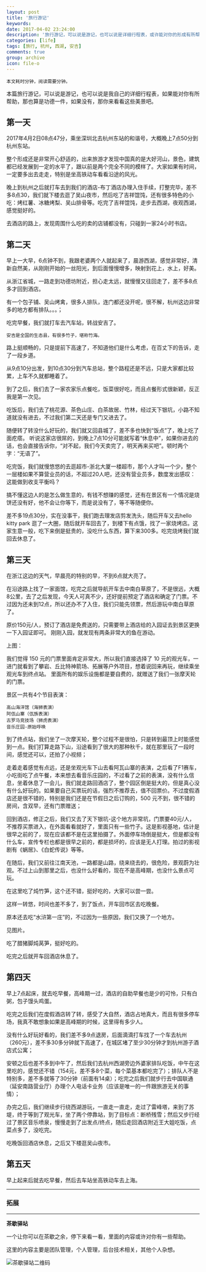 ```yaml
---
layout: post
title: '旅行游记'
keywords: 
date: 2017-04-02 23:24:00
description: '旅行游记，可以说是游记，也可以说是详细行程表，或许能对你的形成有所帮助'
categories: [life]
tags: [旅行, 杭州, 西湖, 安吉]
comments: true
group: archive
icon: file-o
---
```


	本文耗时分钟，阅读需要分钟。

<!--more-->

本篇旅行游记，可以说是游记，也可以说是我自己的详细行程表，如果能对你有所帮助，那也算是功德一件，如果没有，那你来看看这些美景吧。

## 第一天 ##

2017年4月2日08点47分，乘坐深圳北去杭州东站的和谐号，大概晚上7点50分到杭州东站。

整个形成还是非常开心舒适的，出来旅游才发现中国真的是大好河山，景色，建筑都已经发展到一定的水平了，跟以前是两个完全不同的模样了。大家如果有时间，一定要多出去走走，特别是坐高铁动车看看沿途的风光。

晚上到杭州之后就打车去到我们的酒店-布丁酒店办理入住手续，打整完毕，差不多8点30，我们就下楼去逛了吴山夜市，然后吃了吉祥馄饨，还有很多特色的小吃：烤红薯、冰糖烤梨、吴山排骨等。吃完了吉祥馄饨，走步去西湖，夜观西湖，感觉挺好的。

去酒店的路上，发现周围什么吃的卖的店铺都没有，只碰到一家24小时书店。


## 第二天 ##

早上一大早，6点钟不到，我跟老婆两个人就起来了，晨游西湖，感觉非常好，清新自然美，从刚刚开始的一丝阳光，到后面慢慢增多，映射到花上，水上，好美。

从浙江省城，一路走到功德坊附近，担心走太远，就慢慢又往回走了，差不多8点多才回到酒店。

有一个包子铺、吴山烤禽，很多人排队，连门都还没开呢，很不解，杭州这边非常多的地方都有排队。。。；

吃完早餐，我们就打车去汽车站，转战安吉了。

	安吉是全国的生态县，有很多竹子，堪称竹海。

路上挺顺畅的，只是提前下高速了，不知道他们是什么考虑，在百丈下的告诉，走了一段乡道。

从9点10分出发，到10点30分到汽车总站，整个路程还是不远，只是大家都比较累，上车不久就都睡着了。

到了之后，我们去了一家农家乐点餐吃，饭菜很好吃，而且点餐形式很新颖，反正我是第一次见。

吃饭后，我们去了桃花源、茶色山庄、白茶故居、竹林，经过天下银坑，小路不知道就没有进去，不过我们第二天还是专门又进去了。

随便转了转没什么好玩的，我们就又回县城了，差不多也快到“饭点”了，晚上吃了面疙瘩。
听说这家店很屌的，到晚上7点10分可能就写着“休息中”，如果你进去的话，也会直接告诉你，“对不起，我们今天卖完了，明天再来买吧”。顿时两个字：“无语了”。

吃完饭，我们就慢悠悠的去逛超市-浙北大厦一楼超市，那个人才叫一个少，整个一层楼如果不算营业员的话，不超过20人吧，还没有营业员多，数度发出感叹：这能做到收支平衡吗？

搞不懂这边人的是怎么做生意的，有钱不想赚的感觉，还有在景区有一个情况是烧饼还没有好，他不会让你等下，而是说没有了，等不等随便你。

差不多19点30分，实在没事干，我们跑去理发店剪发洗头，随后开车又去hello kitty park 逛了一大圈，随后就开车回去了，到楼下有点饿，找了一家烧烤店。这家生意一般，吃下来倒是挺贵的，没吃什么东西，算下来300多。吃完烧烤我们就回去休息了。

## 第三天 ##

在浙江这边的天气，早晨亮的特别的早，不到6点就大亮了。

在沿途路上找了一家面馆，吃完之后就导航开车去中南白草原了，不是很远，大概8公里，去了之后发现，今天人可真不少，还好提前预定了酒店和确定了门票。不过因为还未到12点，所以还办不了入住，我们只能先领票，然后游玩中南白草原了。

原价150元/人，预订了酒店是免费送的，只需要带上酒店给的入园证去到景区更换一下入园证即可。
刚刚入园，就发现有两条非常大的鱼在游动。

上图：

我们觉得 150 元的门票里面肯定非常大，所以我们直接选择了 10 元的观光车，一进门就看到了攀岩、丘比特神箭场、拓展等户外项目，想着说回来再玩，继续乘坐观光车到终点站。
里面所有的娱乐设施都是要自费的，就赠送了我们一张摩天轮的门票。

景区一共有4个节目表演：

	高山海洋馆（海狮表演）
	阿佤山寨（佤族表演）
	古罗马竞技场（狮虎表演）
	音乐庄园-原始呼唤

到了终点站，我们坐了一次摩天轮，整个过程不是很怕，只是转到最顶上时能感觉到一点。我们打算走路下山，沿途看到了很大的那种秋千，就在那里玩了一段时间，感觉还可以，还拍了小视频；

走着走着感觉有点远，还是坐观光车下山去看阿瓦山寨的表演，之后看了F1赛车，小吃街吃了点午餐，本来想去看音乐庄园的，不过看了之前的表演，没有什么信息，坐着休息了一会儿，我们就走路回酒店了，整个园区倒是挺大的，但是真心没有什么好玩的。如果要自己买票玩的话，强烈不推荐去，值不回票价。不过度假酒店还是很不错的，特别是我们还是在节假日之后订购的，500 元不到，很不错的房间，含双早，还有门票赠送；

回到酒店，修正之后，我们又去了天下银坑-这个地方非常坑，门票要40元/人，不推荐买票进入，在外面看看就好了，里面只有一些竹子。这是影视基地，估计是很早之前的了，现在应该都不是在这里拍摄了。外面停车场倒是挺大，但是都没有什么车，宣传专栏也都是很早之前的，都是损坏的，应该是无人打理。拍过的影视剧有《蜗居》、《白蛇传说》等等。

在随后，我们又前往江南天池，一路都是山路，绕来绕去的，很危险，景观蔚为壮观。不过上山到那里之后，也没什么好看的，现在不是高峰期，也没什么景点可玩。

在这里吃了炖竹笋，这个还不错，挺好吃的，大家可以尝一尝。

这样一转悠，时间也差不多了，到了饭点，开车回市区去吃晚餐。

原本还去吃“水浒第一庄”的，不过因为一些原因，我们又换了一个地方。

见图片。

吃了腊猪脚炖莴笋，挺好吃的。

吃完之后就开车回酒店休息了。

## 第四天 ##

早上7点起床，就去吃早餐，高峰期一过，酒店的自助早餐也是少的可怜，只有白粥，包子馒头鸡蛋。

吃完之后我们在度假酒店转了转，感受了大自然，酒店占地真大，而且有很多停车场，我真不敢想象如果是高峰期的时候，这里得有多少人。

没有什么好玩好看的，我们差不多9点退房，后面滴滴打车找了一个车去杭州（260元），差不多30多分钟就下高速了，在城区堵了至少30分钟才到杭州游子酒店式公寓；

安顿之后也差不多到中午了，然后我们去杭州西湖旁边外婆家排队吃饭，中午在这里吃的，感觉还不错（154元，差不多8个菜，每个菜基本都吃完了）；排队人不是特别多，差不多就等了30分钟（前面有14桌）；吃完之后我们就步行去中国联通（延安南路营业厅）办理个人电话卡业务（应该是唯一的一件跟旅游无关的事情）；

办完之后，我们继续步行绕西湖游玩，一直走一直走，走过了雷峰塔，来到了苏堤，终于等到了观光车，坐了两个停靠站，到了目标点：断桥残雪；然后又步行经过了景区音乐喷泉，慢慢走到了出发点/终点，随后走回酒店附近王大姐吃饭，点菜点多了，没吃完。

吃晚饭回酒店休息，之后又下楼逛吴山夜市。

## 第五天 ##

早上起来后就去吃早餐，然后去车站坐高铁动车去上海。

----

### 拓展 ###


----

**茶歇驿站**

一个让你可以在茶歇之余，停下来看一看，里面的内容或许对你有一些帮助。

这里的内容主要是团队管理，个人管理，后台技术相关，其他个人杂想。

![茶歇驿站二维码](http://ww4.sinaimg.cn/large/824dcde4gw1f358o5j022j20by0bywf8.jpg)
